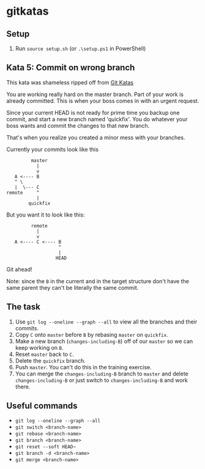 # gitkatas

## Setup

1. Run `source setup.sh` (or `.\setup.ps1` in PowerShell)

## Kata 5: Commit on wrong branch

This kata was shameless ripped off from [Git Katas](http://blog.schauderhaft.de/gitkata/)

You are working really hard on the master branch.
Part of your work is already committed. This is when your boss comes in with an urgent request.

Since your current HEAD is not ready for prime time you backup one commit, and start a new branch named 'quickfix'. You do whatever your boss wants and commit the changes to that new branch.

That's when you realize you created a minor mess with your branches.

Currently your commits look like this

```text
         master
           |
           v
   A <---- B
   ^ \
   |  \--- C
remote     ^
           |
        quickfix
```

But you want it to look like this:

```text
         remote
           |
           v
   A <---- C <---- B
                   ^
                   |
                  HEAD
```

Git ahead!

Note: since the `B` in the current and in the target structure don't have the same parent they can't be literally the same commit.

## The task

1. Use `git log --oneline --graph --all` to view all the branches and their commits.
2. Copy `C` onto `master` before `B` by rebasing `master` on `quickfix`.
3. Make a new branch (`changes-including-B`) off of our `master` so we can keep working on `B`.
4. Reset `master` back to `C`.
5. Delete the `quickfix` branch.
6. Push `master`. You can't do this in the training exercise.
7. You can merge the `changes-including-B` branch to `master` and delete `changes-including-B` or just switch to `changes-including-B` and work there.

## Useful commands

- `git log --oneline --graph --all`
- `git switch <branch-name>`
- `git rebase <branch-name>`
- `git branch <branch-name>`
- `git reset --soft HEAD~`
- `git branch -d <branch-name>`
- `git merge <branch-name>`
